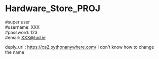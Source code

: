 # Hardware_Store_PROJ

#super user <br>
#username: XXX <br>
#password: 123 <br>
#email: XXX@tud.ie <br>


deply_url : https://ca2.pythonanywhere.com/ 
i don't know how to change the name 
